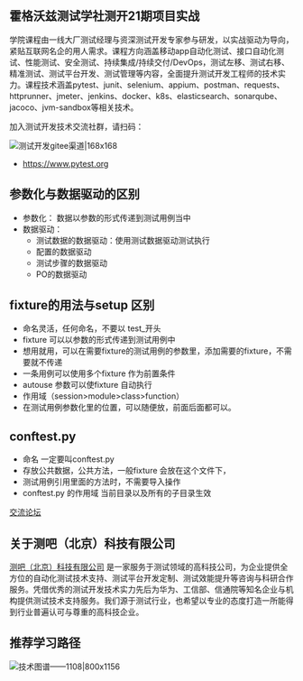## 霍格沃兹测试学社测开21期项目实战

学院课程由一线大厂测试经理与资深测试开发专家参与研发，以实战驱动为导向，紧贴互联网名企的用人需求。课程方向涵盖移动app自动化测试、接口自动化测试、性能测试、安全测试、持续集成/持续交付/DevOps，测试左移、测试右移、精准测试、测试平台开发、测试管理等内容，全面提升测试开发工程师的技术实力。课程技术涵盖pytest、junit、selenium、appium、postman、requests、httprunner、jmeter、jenkins、docker、k8s、elasticsearch、sonarqube、jacoco、jvm-sandbox等相关技术。

加入测试开发技术交流社群，请扫码：

![测试开发gitee渠道|168x168](https://ceshiren.com/uploads/default/original/3X/7/1/712b212a7830ee56b58fa888de492e3c50d87d05.png)

- https://www.pytest.org

## 参数化与数据驱动的区别

- 参数化： 数据以参数的形式传递到测试用例当中
- 数据驱动：
  - 测试数据的数据驱动：使用测试数据驱动测试执行
  - 配置的数据驱动
  - 测试步骤的数据驱动
  - PO的数据驱动

## fixture的用法与setup 区别

- 命名灵活，任何命名，不要以 test_开头
- fixture 可以以参数的形式传递到测试用例中
- 想用就用，可以在需要fixture的测试用例的参数里，添加需要的fixture，不需要就不传递
- 一条用例可以使用多个fixture 作为前置条件
- autouse 参数可以使fixture 自动执行
- 作用域（session>module>class>function）
- 在测试用例参数化里的位置，可以随便放，前面后面都可以。

## conftest.py

- 命名 一定要叫conftest.py
- 存放公共数据，公共方法，一般fixture 会放在这个文件下，
- 测试用例引用里面的方法时，不需要导入操作
- conftest.py 的作用域 当前目录以及所有的子目录生效



[交流论坛](http://qrcode.testing-studio.com/f?from=gitee&url=https://ceshiren.com)

## 关于测吧（北京）科技有限公司

[测吧（北京）科技有限公司](http://qrcode.testing-studio.com/f?from=gitee&url=https://www.testing-studio.com) 是一家服务于测试领域的高科技公司，为企业提供全方位的自动化测试技术支持、测试平台开发定制、测试效能提升等咨询与科研合作服务。凭借优秀的测试开发技术实力先后为华为、工信部、信通院等知名企业与机构提供测试技术支持服务。我们源于测试行业，也希望以专业的态度打造一所能得到行业普遍认可与尊重的高科技企业。

## 推荐学习路径
![技术图谱——1108|800x1156](https://ceshiren.com/uploads/default/original/3X/8/5/85db0854dd6861b7324ec580ac7aab88753cd2eb.jpeg)